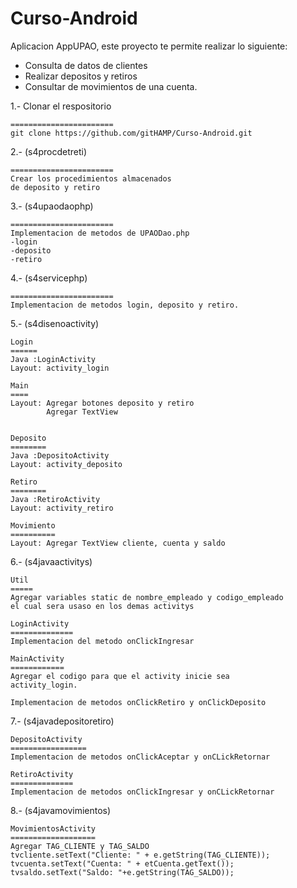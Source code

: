 # Curso-Android
Aplicacion AppUPAO, este proyecto te permite realizar lo siguiente:

- Consulta de datos de clientes
- Realizar depositos y retiros
- Consultar de movimientos de una cuenta.


1.- Clonar el respositorio 

    =======================
    git clone https://github.com/gitHAMP/Curso-Android.git

2.- (s4procdetreti)
    
    =======================
    Crear los procedimientos almacenados
    de deposito y retiro

3.- (s4upaodaophp)
    
    =======================
    Implementacion de metodos de UPAODao.php
    -login
    -deposito
    -retiro

4.- (s4servicephp)
    
    =======================
    Implementacion de metodos login, deposito y retiro.

5.- (s4disenoactivity)

    Login
    ======
    Java :LoginActivity
    Layout: activity_login

    Main
    ====
    Layout: Agregar botones deposito y retiro
            Agregar TextView 


    Deposito
    ========
    Java :DepositoActivity
    Layout: activity_deposito

    Retiro
    ========
    Java :RetiroActivity
    Layout: activity_retiro

    Movimiento
    ==========
    Layout: Agregar TextView cliente, cuenta y saldo

6.- (s4javaactivitys)

    Util
    =====
    Agregar variables static de nombre_empleado y codigo_empleado
    el cual sera usaso en los demas activitys

    LoginActivity
    ==============
    Implementacion del metodo onClickIngresar

    MainActivity
    ============
    Agregar el codigo para que el activity inicie sea 
    activity_login.

    Implementacion de metodos onClickRetiro y onClickDeposito

7.- (s4javadepositoretiro)

    DepositoActivity
    =================
    Implementacion de metodos onClickAceptar y onCLickRetornar

    RetiroActivity
    ==============
    Implementacion de metodos onClickIngresar y onCLickRetornar

8.- (s4javamovimientos)

    MovimientosActivity
    ===================
    Agregar TAG_CLIENTE y TAG_SALDO
    tvcliente.setText("Cliente: " + e.getString(TAG_CLIENTE));
    tvcuenta.setText("Cuenta: " + etCuenta.getText());
    tvsaldo.setText("Saldo: "+e.getString(TAG_SALDO));


